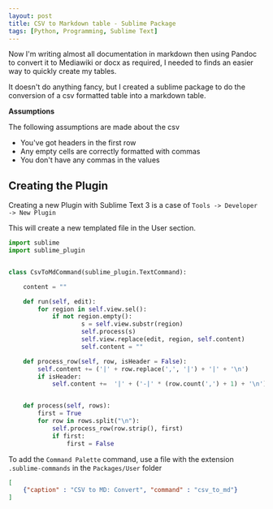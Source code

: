 ```yaml
---
layout: post
title: CSV to Markdown table - Sublime Package
tags: [Python, Programming, Sublime Text]
---
```


Now I'm writing almost all documentation in markdown then using Pandoc to convert it to Mediawiki or docx as required, I needed to finds an easier way to quickly create my tables.

It doesn't do anything fancy, but I created a sublime package to do the conversion of a csv formatted table into a markdown table.

**Assumptions**

The following assumptions are made about the csv

* You've got headers in the first row
* Any empty cells are correctly formatted with commas
* You don't have any commas in the values

## Creating the Plugin

Creating a new Plugin with Sublime Text 3 is a case of `Tools -> Developer -> New Plugin`

This will create a new templated file in the User section.

``` Python
import sublime
import sublime_plugin


class CsvToMdCommand(sublime_plugin.TextCommand):

	content = ""

	def run(self, edit):
		for region in self.view.sel():
			if not region.empty():
					s = self.view.substr(region)
					self.process(s)
					self.view.replace(edit, region, self.content)
					self.content = ""

	def process_row(self, row, isHeader = False):
		self.content += ('|' + row.replace(',', '|') + '|' + '\n')
		if isHeader:
			self.content +=  '|' + ('-|' * (row.count(',') + 1) + '\n')


	def process(self, rows):
	    first = True
	    for row in rows.split("\n"):
	        self.process_row(row.strip(), first)
	        if first:
	            first = False
```

To add the `Command Palette` command, use a file with the extension `.sublime-commands` in the `Packages/User` folder

``` json
[
	{"caption" : "CSV to MD: Convert", "command" : "csv_to_md"}
]
```
